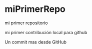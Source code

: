 # miPrimerRepo

mi primer repositorio

mi primer contribución local para github

Un commit mas desde GitHub
